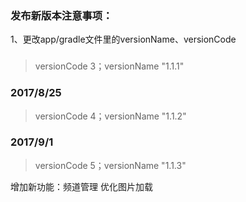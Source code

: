 ### 发布新版本注意事项：
1、更改app/gradle文件里的versionName、versionCode


### 
>versionCode 3；versionName "1.1.1"

### 2017/8/25
>versionCode 4；versionName "1.1.2"

### 2017/9/1
>versionCode 5；versionName "1.1.3"

增加新功能：频道管理
优化图片加载

